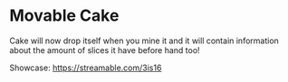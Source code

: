 # Movable Cake
Cake will now drop itself when you mine it and it will contain information about the amount of slices it have before hand too!

Showcase: https://streamable.com/3is16